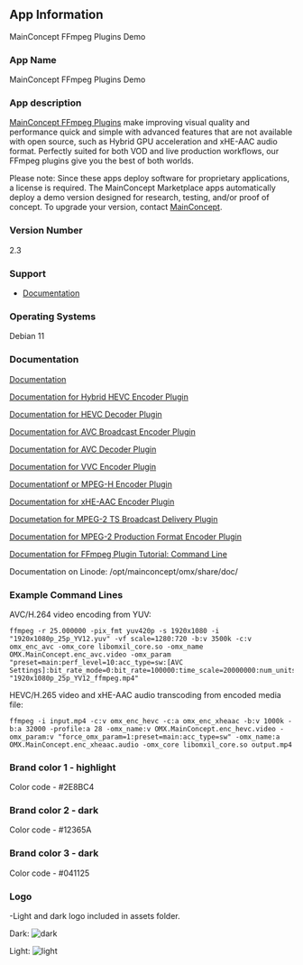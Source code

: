 ## App Information
MainConcept FFmpeg Plugins Demo

### App Name
MainConcept FFmpeg Plugins Demo

### App description
[MainConcept FFmpeg Plugins](https://www.mainconcept.com/ffmpeg) make improving visual quality and performance quick and simple with advanced features that are not available with open source, such as Hybrid GPU acceleration and xHE-AAC audio format. Perfectly suited for both VOD and live production workflows, our FFmpeg plugins give you the best of both worlds.

Please note: Since these apps deploy software for proprietary applications, a license is required. The MainConcept Marketplace apps automatically deploy a demo version designed for research, testing, and/or proof of concept. To upgrade your version, contact [MainConcept](https://www.mainconcept.com/akamai-linode).


### Version Number
2.3

### Support
* [Documentation](https://www.mainconcept.com/ffmpeg)

### Operating Systems
Debian 11

### Documentation
[Documentation](https://www.mainconcept.com/ffmpeg)

[Documentation for Hybrid HEVC Encoder Plugin](https://www.mainconcept.com/hubfs/PDFs/User%20Guides/MainConcept%20Hybrid%20HEVC%20Encoder%20Plug-In%20for%20FFmpeg%20User%20Guide.pdf)

[Documentation for HEVC Decoder Plugin](https://www.mainconcept.com/hubfs/PDFs/User%20Guides/MainConcept%20HEVC%20Decoder%20Plug-In%20for%20FFmpeg%20User%20Guide.pdf)

[Documentation for AVC Broadcast Encoder Plugin](https://www.mainconcept.com/hubfs/PDFs/User%20Guides/MainConcept%20AVC%20Broadcast%20Encoder%20Plug-In%20for%20FFmpeg%20User%20Guide.pdf)

[Documentation for AVC Decoder Plugin](https://www.mainconcept.com/hubfs/PDFs/User%20Guides/MainConcept%20AVC%20Decoder%20Plug-In%20for%20FFmpeg%20User%20Guide.pdf)

[Documentation for VVC Encoder Plugin](https://www.mainconcept.com/hubfs/PDFs/User%20Guides/MainConcept%20VVC%20Encoder%20Plug-In%20for%20FFmpeg%20User%20Guide.pdf)

[Documentationf or MPEG-H Encoder Plugin](https://www.mainconcept.com/hubfs/PDFs/User%20Guides/MainConcept%20MPEG-H%20Encoder%20Plug-In%20for%20FFmpeg%20User%20Guide.pdf)

[Documentation for xHE-AAC Encoder Plugin](https://www.mainconcept.com/hubfs/PDFs/User%20Guides/MainConcept%20xHE-AAC%20Encoder%20Plug-In%20for%20FFmpeg%20User%20Guide.pdf)

[Documetation for MPEG-2 TS Broadcast Delivery Plugin](https://www.mainconcept.com/hubfs/PDFs/User%20Guides/MainConcept%20MPEG-2%20TS%20Broadcast%20Delivery%20Plug-In%20for%20FFmpeg%20User%20Guide.pdf)

[Documentation for MPEG-2 Production Format Encoder Plugin](https://www.mainconcept.com/hubfs/PDFs/User%20Guides/MainConcept%20MPEG-2%20Encoder%20Plug-In%20for%20FFmpeg%20User%20Guide.pdf)

[Documentation for FFmpeg Plugin Tutorial: Command Line](https://www.mainconcept.com/hubfs/PDFs/User%20Guides/MainConcept%20FFmpeg%20Plugin%20Tutorial%20-%20CommandLine%20Struture.pdf)

Documentation on Linode: /opt/mainconcept/omx/share/doc/

### Example Command Lines

AVC/H.264 video encoding from YUV:

```
ffmpeg -r 25.000000 -pix_fmt yuv420p -s 1920x1080 -i "1920x1080p_25p_YV12.yuv" -vf scale=1280:720 -b:v 3500k -c:v omx_enc_avc -omx_core libomxil_core.so -omx_name OMX.MainConcept.enc_avc.video -omx_param "preset=main:perf_level=10:acc_type=sw:[AVC Settings]:bit_rate_mode=0:bit_rate=100000:time_scale=20000000:num_units_in_tick=1000000" "1920x1080p_25p_YV12_ffmpeg.mp4"
```

HEVC/H.265 video and xHE-AAC audio transcoding from encoded media file:

```
ffmpeg -i input.mp4 -c:v omx_enc_hevc -c:a omx_enc_xheaac -b:v 1000k -b:a 32000 -profile:a 28 -omx_name:v OMX.MainConcept.enc_hevc.video -omx_param:v "force_omx_param=1:preset=main:acc_type=sw" -omx_name:a OMX.MainConcept.enc_xheaac.audio -omx_core libomxil_core.so output.mp4
```

### Brand color 1 - highlight
Color code - #2E8BC4

### Brand color 2 - dark
Color code - #12365A

### Brand color 3 - dark
Color code - #041125


### Logo
-Light and dark logo included in assets folder.

Dark:
![dark](assets/mainconcept.svg)

Light:
![light](assets/white/mainconcept.svg)